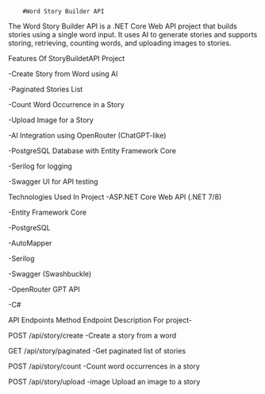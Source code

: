         #Word Story Builder API
The Word Story Builder API is a .NET Core Web API project that builds stories using a single word input. It uses AI to generate stories and supports storing, retrieving, counting words, and uploading images to stories.

 Features Of StoryBuildetAPI Project
 
-Create Story from Word using AI

-Paginated Stories List

-Count Word Occurrence in a Story

-Upload Image for a Story

-AI Integration using OpenRouter (ChatGPT-like)

-PostgreSQL Database with Entity Framework Core

-Serilog for logging

-Swagger UI for API testing

Technologies Used In Project 
-ASP.NET Core Web API (.NET 7/8)

-Entity Framework Core

-PostgreSQL

-AutoMapper

-Serilog

-Swagger (Swashbuckle)

-OpenRouter GPT API

-C#

 API Endpoints
Method	Endpoint	Description For project-

POST	/api/story/create	  -Create a story from a word

GET	/api/story/paginated	-Get paginated list of stories

POST	/api/story/count	  -Count word occurrences in a story

POST	/api/story/upload   -image	Upload an image to a story

